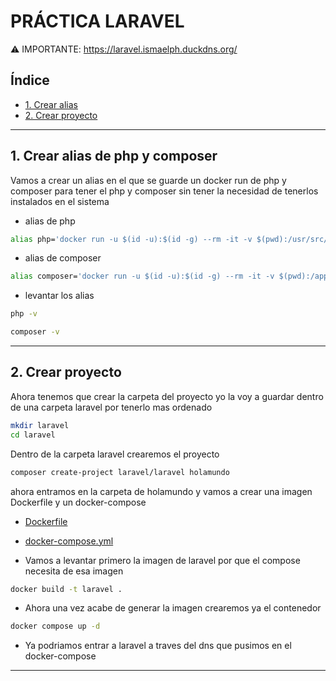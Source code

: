 # PRÁCTICA LARAVEL

⚠️ IMPORTANTE: https://laravel.ismaelph.duckdns.org/

## Índice
- [1. Crear alias](#1-Crear-alias-de-php-y-composer)
- [2. Crear proyecto](#2-Crear-proyecto)

<hr>

## 1. Crear alias de php y composer

Vamos a crear un alias en el que se guarde un docker run de php y composer para tener el php y composer sin tener la necesidad de tenerlos instalados en el sistema

- alias de php
```bash
alias php='docker run -u $(id -u):$(id -g) --rm -it -v $(pwd):/usr/src/myapp -w /usr/src/myapp php:8.2-cli php'
```

- alias de composer 
```bash
alias composer='docker run -u $(id -u):$(id -g) --rm -it -v $(pwd):/app composer composer'
```

- levantar los alias
```bash
php -v

composer -v
```
<hr>

## 2. Crear proyecto

Ahora tenemos que crear la carpeta del proyecto yo la voy a guardar dentro de una carpeta laravel por tenerlo mas ordenado

```bash
mkdir laravel
cd laravel
```

Dentro de la carpeta laravel crearemos el proyecto
```bash
composer create-project laravel/laravel holamundo
```

ahora entramos en la carpeta de holamundo y vamos a crear una imagen Dockerfile y un docker-compose 

- [Dockerfile](./docker/Dockerfile)
- [docker-compose.yml](./docker/docker-compose.yml)

- Vamos a levantar primero la imagen de laravel por que el compose necesita de esa imagen
```bash
docker build -t laravel .
```
- Ahora una vez acabe de generar la imagen crearemos ya el contenedor 
```bash
docker compose up -d
```

- Ya podriamos entrar a laravel a traves del dns que pusimos en el docker-compose 

<hr>